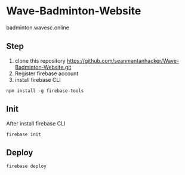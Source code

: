 # Wave-Badminton-Website
badminton.wavesc.online

## Step

1. clone this repository https://github.com/seanmantanhacker/Wave-Badminton-Website.git
2. Register firebase account
3. install firebase CLI
```
npm install -g firebase-tools
```

## Init

After install firebase CLI
```
firebase init
```

## Deploy

```
firebase deploy
```

